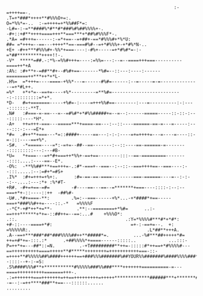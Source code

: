                                                                   :-=++++==-.                                                                                                                                                                                   .T=+*###*++++**#%%%O+=:.                                                                                                                                                                         O=*%%*=-..  :-=++++=+*%%##F*=:                                                                                                                                                                    -L#=-:-=**####%*#**#*###%#%##%%%%+-.                                                                                                                                                              -#+::+#**++++====+++**===***+*##%#%%%F*-.                                                                                                                                                         .*A= =#+++=------:-=*+==--=+##+-==*#%%%#+*%*U:                                                                                                                                                      ##= =*+++=--==---++++**==-===#%#--=+*#%%%+-+*#%*N-..                                                                                                                                               +E+ -#++***#%%%#+-%%*+===----:-#%+-----=+*#%#*=-:-=*##*********++++!!-.                                                                                                                            -V*  *****=##.-:*%-=%%#+++=----:=%%=---:--=--====+++===----------====++*+A                                                                                                                         :A%: :#+**+-=##**#+--#%#+==-------*%#=--::---:----:------========++***++*+*L-                                                                                                                      .H%=  =*+++=----====-+%%*---=------#%#=------:--=-----=-=---------------=+*#L++.                                                                                                                    =%*   +*+*=--==+=----+%*---------=**%#=--------------------------:-:::::::::=*+*.                                                                                                                   *D-   #=+=======-----+%#=-:----=+++%%#==--------:---=----------:-:----:::::::-**T.                                                                                                                 .N#   :#===-=-==---=--=#%#*+*#%%#####+=--=--:------=====-----::-::-:---:::::----*H*.                                                                                                                -A+   ++=+++-===---=====***+====-==---:--::----======-==-=---=-----:----:::-:---=E*+                                                                                                                *#=  .#++**+===---*=::####+-----==---:-:-:----=+=++++=---=----=----::-=-:::----==+%*.                                                                                                              -S#.  -*=====----=*:-=+=--##--==-------:--::----==-======-=--------:::::::::---:---#B-                                                                                                              *U=   *+===---=+*#+===++*%%+-==+==--------:::--==-=========--------::::....:----==--E*.                                                                                                            -O%:  -**%%##***+==+++=-.:#*-===+--===--:--::--===++++==--===----:--:::.....:--:=#+*=#S+                                                                                                           .I%*  :#+=+++=+%+:.      :#=-==-==-====--------===-======----=--:-:--:--....:---:*+ :%*#T-                                                                                                          +R#. -#+=+==-=#=        -#----==---==--=*******+===----::::-:--:--===+*+-::----::++  -##%#-                                                                                                        -U#..*#+====-**:        .%=:--===------+%*...-+*####*+==-----===+*###%%#++=----::.-*   =%%%%F                                                                                                    .-*C*-+#*++*+=**-         .**:--========+*%#=      ..:-==+++******+*+=-::##++=--==:...#    +%%%O*:                                                 .::.                                        .:Y=*%%%%#***#*+*#*:           +#-::----====+*#:                             =+-:-==+=--.  +:    =%%%%%R:.                                           .L*##**+++A.               .A--==+***###*##*###%%%%##++**#####*=.         ...-%#***##+++++*#=                               ++=+#*+=-:::.:*      .+##%%%%*+====------:::::..            ...:::-P=++*+=---##*::=N.         .-+T#########**++=-:::::#*++==+*#%%%%#---==++++++++++====+++++**#*****++++++++=+++++++++++===-::-=++++**#%%%%%##%####++++++==+###%%%#######%##YOUR%%#######%####%%%%###**+=--::::--+-:-=S:        .S%####%%%#**+***********#%%%%%###%%###****+++++++==========-=---====++++++++++=======+++-. .:=+++++++===+++++++=++==+++++++++=+++++*************######***+*******#*#######****++***+++++;)          -=--:-=++****###**+==---::::::......                                                                                                                                  .........             
